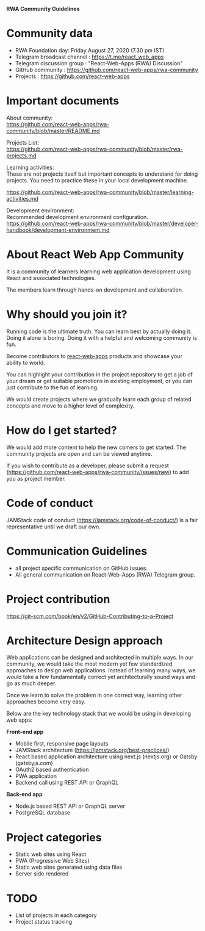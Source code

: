 **RWA Community Guidelines**

# Community data

* RWA Foundation day: Friday August 27, 2020 (7.30 pm IST)  
* Telegram broadcast channel  : https://t.me/react_web_apps  
* Telegram discussion group   : "React-Web-Apps (RWA) Discussion"  
* GitHub community : https://github.com/react-web-apps/rwa-community  
* Projects : https://github.com/react-web-apps

# Important documents

About community:  
https://github.com/react-web-apps/rwa-community/blob/master/README.md

Projects List:  
https://github.com/react-web-apps/rwa-community/blob/master/rwa-projects.md

Learning activities:  
These are not projects itself but important concepts to understand for doing projects. You need to practice these in your local development machine.

https://github.com/react-web-apps/rwa-community/blob/master/learning-activities.md

Development environment:  
Recommended development environment configuration.  
https://github.com/react-web-apps/rwa-community/blob/master/developer-handbook/development-environment.md



# About React Web App Community

It is a community of learners learning web application development using React and associated technologies. 

The members learn through hands-on development and collaboration. 

# Why should you join it?

Running code is the ultimate truth. You can learn best by actually doing it. Doing it alone is boring. Doing it with a helpful and welcoming community is fun.

Become contributors to [react-web-apps](https://github.com/react-web-apps) products and showcase your ability to world.

You can highlight your contribution in the project repository to get a job of your dream or get suitable promotions in existing employment, or you can just contribute to the fun of learning.

We would create projects where we gradually learn each group of related concepts and move to a higher level of complexity.



# How do I get started?

We would add more content to help the new comers to get started. The community projects are open and can be viewed anytime.

If you wish to contribute as a developer, please submit a request (https://github.com/react-web-apps/rwa-community/issues/new) to add you as project member.

# Code of conduct

JAMStack code of conduct (https://jamstack.org/code-of-conduct/) is a fair representative until we draft our own.


# Communication Guidelines

* all project specific communication on GitHub issues.
* All general communication on React-Web-Apps (RWA) Telegram group.

# Project contribution
https://git-scm.com/book/en/v2/GitHub-Contributing-to-a-Project


# Architecture Design approach

Web applications can be designed and architected in multiple ways. In our community, we would take the most modern yet few standardized approaches to design web applications. Instead of learning many ways, we would take a few fundamentally correct yet architecturally sound ways and go as much deeper. 

Once we learn to solve the problem in one correct way, learning other approaches become very easy.

Below are the key technology stack that we would be using in developing web apps:

**Front-end app**

* Mobile first, responsive page layouts
* JAMStack architecture (https://jamstack.org/best-practices/)
* React based application architecture using next.js (nextjs.org) or Gatsby (gatsbyjs.com)
* OAuth2 based authentication
* PWA application
* Backend call using REST API or GraphQL

**Back-end app**

* Node.js based REST API or GraphQL server
* PostgreSQL database


# Project categories

* Static web sites using React
* PWA (Progressive Web Sites) 
* Static web sites generated using data files
* Server side rendered 


# TODO

* List of projects in each category
* Project status tracking



